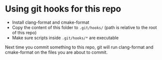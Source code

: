 # Using git hooks for this repo

- Install clang-format and cmake-format
- Copy the content of this folder to `.git/hooks/` (path is relative to the root of this repo)
- Make sure scripts inside `.git/hooks/*` are executable

Next time you commit something to this repo, git will run clang-format and cmake-format
on the files you are about to commit.
